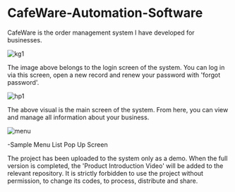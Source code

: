 # CafeWare-Automation-Software
CafeWare is the order management system I have developed for businesses.


![kg1](https://user-images.githubusercontent.com/114110417/202809336-73182d9e-7366-497f-be8c-0d8ed0dacbe6.png)

The image above belongs to the login screen of the system. You can log in via this screen, open a new record and renew your password with 'forgot password'.



![hp1](https://user-images.githubusercontent.com/114110417/202809543-a35abfcd-fd0d-463e-9542-c43bbb117281.png)

The above visual is the main screen of the system. From here, you can view and manage all information about your business.




![menu](https://user-images.githubusercontent.com/114110417/202809651-163e1030-4369-4337-a2af-821ef334e775.png)

-Sample Menu List Pop Up Screen



















The project has been uploaded to the system only as a demo. When the full version is completed, the 'Product Introduction Video' will be added to the relevant repository. It is strictly forbidden to use the project without permission, to change its codes, to process, distribute and share.
